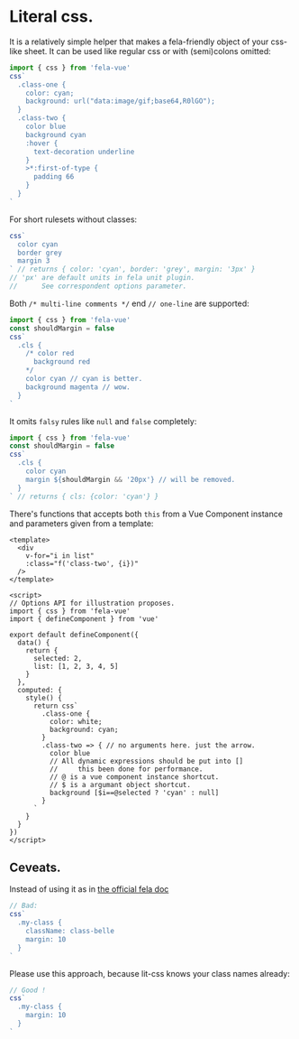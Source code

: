 
# Literal css.

It is a relatively simple helper that makes a fela-friendly object
of your css-like sheet.
It can be used like regular css or with (semi)colons omitted:

```javascript
import { css } from 'fela-vue'
css`
  .class-one {
    color: cyan;
    background: url("data:image/gif;base64,R0lGO");
  }
  .class-two {
    color blue
    background cyan
    :hover {
      text-decoration underline
    }
    >*:first-of-type {
      padding 66
    }
  }
`
```

For short rulesets without classes:

```javascript
css`
  color cyan
  border grey
  margin 3
` // returns { color: 'cyan', border: 'grey', margin: '3px' }
// 'px' are default units in fela unit plugin.
//      See correspondent options parameter.
```

Both `/* multi-line comments */` end `// one-line` are supported:

```javascript
import { css } from 'fela-vue'
const shouldMargin = false
css`
  .cls {
    /* color red
      background red
    */
    color cyan // cyan is better.
    background magenta // wow.
  }
`
```

It omits `falsy` rules like `null` and `false` completely:

```javascript
import { css } from 'fela-vue'
const shouldMargin = false
css`
  .cls {
    color cyan
    margin ${shouldMargin && '20px'} // will be removed.
  }
` // returns { cls: {color: 'cyan'} }
```

There's functions that accepts both `this` from a Vue Component instance
and parameters given from a template:

```vue
<template>
  <div
    v-for="i in list"
    :class="f('class-two', {i})"
  />
</template>

<script>
// Options API for illustration proposes.
import { css } from 'fela-vue'
import { defineComponent } from 'vue'

export default defineComponent({
  data() {
    return {
      selected: 2,
      list: [1, 2, 3, 4, 5]
    }
  },
  computed: {
    style() {
      return css`
        .class-one {
          color: white;
          background: cyan;
        }
        .class-two => { // no arguments here. just the arrow.
          color blue
          // All dynamic expressions should be put into []
          //     this been done for performance.
          // @ is a vue component instance shortcut.
          // $ is a argumant object shortcut. 
          background [$i==@selected ? 'cyan' : null]
        }
      `
    }
  }
})
</script>
```

## Ceveats.

Instead of using it as in [the official fela doc](https://github.com/rofrischmann/fela/tree/master/packages/fela-monolithic)

```javascript
// Bad:
css`
  .my-class {
    className: class-belle
    margin: 10
  }
`
```

Please use this approach, because lit-css knows your class names already:
```javascript
// Good !
css`
  .my-class {
    margin: 10
  }
`
```